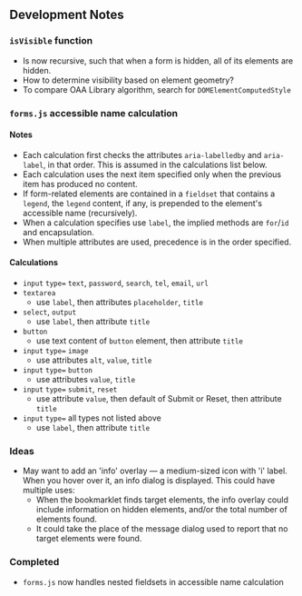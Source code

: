 ## Development Notes

### `isVisible` function

* Is now recursive, such that when a form is hidden, all of its elements
  are hidden.
* How to determine visibility based on element geometry?
* To compare OAA Library algorithm, search for `DOMElementComputedStyle`

### `forms.js` accessible name calculation

#### Notes
* Each calculation first checks the attributes `aria-labelledby` and
  `aria-label`, in that order. This is assumed in the calculations list
  below.
* Each calculation uses the next item specified only when the previous
  item has produced no content.
* If form-related elements are contained in a `fieldset` that contains
  a `legend`, the `legend` content, if any, is prepended to the element's
  accessible name (recursively).
* When a calculation specifies use `label`, the implied methods are
  `for`/`id` and encapsulation.
* When multiple attributes are used, precedence is in the order specified.

#### Calculations
* `input` `type=` `text`, `password`, `search`, `tel`, `email`, `url`
* `textarea`
  * use `label`, then attributes `placeholder`, `title`
* `select`, `output`
  * use `label`, then attribute `title`
* `button`
  * use text content of `button` element, then attribute `title`
* `input` `type=` `image`
  * use attributes `alt`, `value`, `title`
* `input` `type=` `button`
  * use attributes `value`, `title`
* `input` `type=` `submit`, `reset`
  * use attribute `value`, then default of Submit or Reset, then
    attribute `title`
* `input` `type=` all types not listed above
  * use `label`, then attribute `title`

### Ideas

* May want to add an 'info' overlay &mdash; a medium-sized icon with 'i'
  label. When you hover over it, an info dialog is displayed. This could
  have multiple uses:
  * When the bookmarklet finds target elements, the info overlay could
    include information on hidden elements, and/or the total number of
    elements found.
  * It could take the place of the message dialog used to report that
    no target elements were found.

### Completed

* `forms.js` now handles nested fieldsets in accessible name calculation
